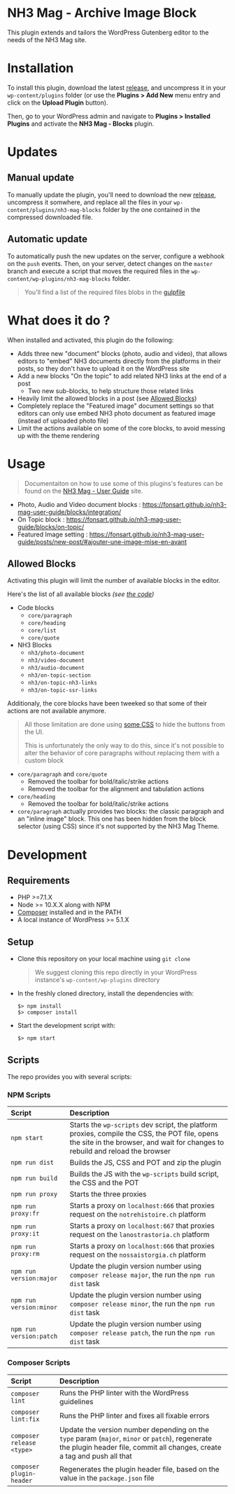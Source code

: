 # NH3 Mag - Archive Image Block

This plugin extends and tailors the WordPress Gutenberg editor to the needs of the NH3 Mag site.

# Installation

To install this plugin, download the latest [release], and uncompress it in your `wp-content/plugins` folder (or use the **Plugins > Add New** menu entry and click on the **Upload Plugin** button).

Then, go to your WordPress admin and navigate to **Plugins > Installed Plugins** and activate the **NH3 Mag - Blocks** plugin.

# Updates

## Manual update

To manually update the plugin, you'll need to download the new [release], uncompress it somwhere, and replace all the files in your `wp-content/plugins/nh3-mag-blocks` folder by the one contained in the compressed downloaded file.

## Automatic update

To automatically push the new updates on the server, configure a webhook on the `push` events. Then, on your server, detect changes on the `master` branch and execute a script that moves the required files in the `wp-content/wp-plugins/nh3-mag-blocks` folder.

> You'll find a list of the required files blobs in the [gulpfile]

# What does it do ?

When installed and activated, this plugin do the following:

* Adds three new "document" blocks (photo, audio and video), that allows editors to "embed" NH3 documents directly from the platforms in their posts, so they don't have to upload it on the WordPress site
* Add a new blocks "On the topic" to add related NH3 links at the end of a post
  * Two new sub-blocks, to help structure those related links
* Heavily limit the allowed blocks in a post (see [Allowed Blocks](#allowed-blocks))
* Completely replace the "Featured image" document settings so that editors can only use embed NH3 photo document as featured image (instead of uploaded photo file)
* Limit the actions available on some of the core blocks, to avoid messing up with the theme rendering

# Usage

> Documentaiton on how to use some of this plugins's features can be found on the [NH3 Mag - User Guide][guide] site.

* Photo, Audio and Video document blocks : https://fonsart.github.io/nh3-mag-user-guide/blocks/integration/
* On Topic block : https://fonsart.github.io/nh3-mag-user-guide/blocks/on-topic/
* Featured Image setting : https://fonsart.github.io/nh3-mag-user-guide/posts/new-post/#ajouter-une-image-mise-en-avant

## Allowed Blocks

Activating this plugin will limit the number of available blocks in the editor.

Here's the list of all available blocks _(see [the code][whitelist])_

* Code blocks
  * `core/paragraph`
  * `core/heading`
  * `core/list`
  * `core/quote`
* NH3 Blocks
  * `nh3/photo-document`
  * `nh3/video-document`
  * `nh3/audio-document`
  * `nh3/on-topic-section`
  * `nh3/on-topic-nh3-links`
  * `nh3/on-topic-ssr-links`

Additionaly, the core blocks have been tweeked so that some of their actions are not available anymore.

> All those limitation are done using [some CSS][css-hack] to hide the buttons from the UI.
>
> This is unfortunately the only way to do this, since it's not possible to alter the behavior of core paragraphs without replacing them with a custom block

* `core/paragraph` and `core/quote`
  * Removed the toolbar for bold/italic/strike actions
  * Removed the toolbar for the alignment and tabulation actions
* `core/heading`
  * Removed the toolbar for bold/italic/strike actions
* `core/paragraph` actually provides two blocks: the classic paragraph and an "inline image" block. This one has been hidden from the block selector (using CSS) since it's not supported by the NH3 Mag Theme.

# Development

## Requirements

* PHP >=7.1.X
* Node >= 10.X.X along with NPM
* [Composer] installed and in the PATH
* A local instance of WordPress >= 5.1.X

## Setup

* Clone this repository on your local machine using `git clone`
  > We suggest cloning this repo directly in your WordPress instance's `wp-content/wp-plugins` directory
* In the freshly cloned directory, install the dependencies with:
  ```
  $> npm install
  $> composer install
  ```
* Start the development script with:
  ```
  $> npm start
  ```

## Scripts

The repo provides you with several scripts:

### NPM Scripts

| Script                  | Description                                                                                                                                                                    |
| :---------------------- | :----------------------------------------------------------------------------------------------------------------------------------------------------------------------------- |
| `npm start`             | Starts the `wp-scripts` dev script, the platform proxies, compile the CSS, the POT file, opens the site in the browser, and wait for changes to rebuild and reload the browser |
| `npm run dist`          | Builds the JS, CSS and POT and zip the plugin                                                                                                                                  |
| `npm run build`         | Builds the JS with the `wp-scripts` build script, the CSS and the POT                                                                                                          |
| `npm run proxy`         | Starts the three proxies                                                                                                                                                       |
| `npm run proxy:fr`      | Starts a proxy on `localhost:666` that proxies request on the `notrehistoire.ch` platform                                                                                      |
| `npm run proxy:it`      | Starts a proxy on `localhost:667` that proxies request on the `lanostrastoria.ch` platform                                                                                     |
| `npm run proxy:rm`      | Starts a proxy on `localhost:666` that proxies request on the `nossaistorgia.ch` platform                                                                                      |
| `npm run version:major` | Update the plugin version number using `composer release major`, the run the `npm run dist` task                                                                               |
| `npm run version:minor` | Update the plugin version number using `composer release minor`, the run the `npm run dist` task                                                                               |
| `npm run version:patch` | Update the plugin version number using `composer release patch`, the run the `npm run dist` task                                                                               |

### Composer Scripts

| Script                    | Description                                                                                                                                                                  |
| :------------------------ | :--------------------------------------------------------------------------------------------------------------------------------------------------------------------------- |
| `composer lint`           | Runs the PHP linter with the WordPress guidelines                                                                                                                            |
| `composer lint:fix`       | Runs the PHP linter and fixes all fixable errors                                                                                                                             |
| `composer release <type>` | Update the version number depending on the `type` param (`major`, `minor` or `patch`), regenerate the plugin header file, commit all changes, create a tag and push all that |
| `composer plugin-header`  | Regenerates the plugin header file, based on the value in the `package.json` file                                                                                            |

[guide]: https://fonsart.github.io/nh3-mag-user-guide
[gulpfile]: ./gulpfile.js#L13
[release]: https://github.com/Fonsart/nh3-mag-blocks/releases
[whitelist]: ./classes/class-nh3-blocks-plugin.php#L133
[css-hack]: ./src/css/general.scss#L24
[composer]: https://getcomposer.org
